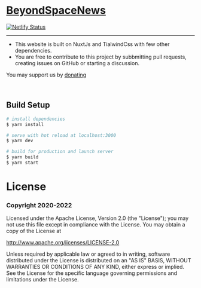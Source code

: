 # [BeyondSpaceNews](https://beyondspacenews.com)

[![Netlify Status](https://api.netlify.com/api/v1/badges/5c2ba9d0-d9df-407d-8f1e-92144138ea27/deploy-status)](https://app.netlify.com/sites/beyondspacenews/deploys)

<hr>

* This website is built on NuxtJs and TialwindCss with few other dependencies. 
* You are free to contribute to this project by subbmitting pull requests, creating issues on GitHub or starting a discussion.

You may support us by [donating](https://www.buymeacoffee.com/sirius)

<br>

## Build Setup
```bash
# install dependencies
$ yarn install

# serve with hot reload at localhost:3000
$ yarn dev

# build for production and launch server
$ yarn build
$ yarn start
```

# License

### Copyright 2020-2022 

Licensed under the Apache License, Version 2.0 (the "License");
you may not use this file except in compliance with the License.
You may obtain a copy of the License at

http://www.apache.org/licenses/LICENSE-2.0

Unless required by applicable law or agreed to in writing, software
distributed under the License is distributed on an "AS IS" BASIS,
WITHOUT WARRANTIES OR CONDITIONS OF ANY KIND, either express or implied.
See the License for the specific language governing permissions and
limitations under the License.


